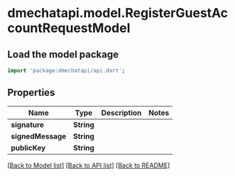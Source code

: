 # dmechatapi.model.RegisterGuestAccountRequestModel

## Load the model package
```dart
import 'package:dmechatapi/api.dart';
```

## Properties
Name | Type | Description | Notes
------------ | ------------- | ------------- | -------------
**signature** | **String** |  | 
**signedMessage** | **String** |  | 
**publicKey** | **String** |  | 

[[Back to Model list]](../README.md#documentation-for-models) [[Back to API list]](../README.md#documentation-for-api-endpoints) [[Back to README]](../README.md)


